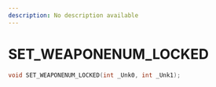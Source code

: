 ```yaml
---
description: No description available 
---
```


# SET_WEAPONENUM_LOCKED

```cpp
void SET_WEAPONENUM_LOCKED(int _Unk0, int _Unk1);
```